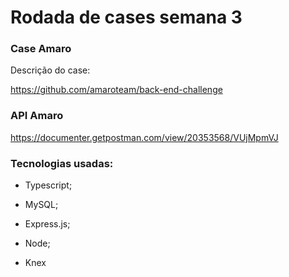# Rodada de cases semana 3

### Case Amaro

 Descrição do case:

https://github.com/amaroteam/back-end-challenge


### API Amaro

https://documenter.getpostman.com/view/20353568/VUjMpmVJ
### Tecnologias usadas:

* Typescript;

* MySQL;

* Express.js;

* Node;

* Knex
